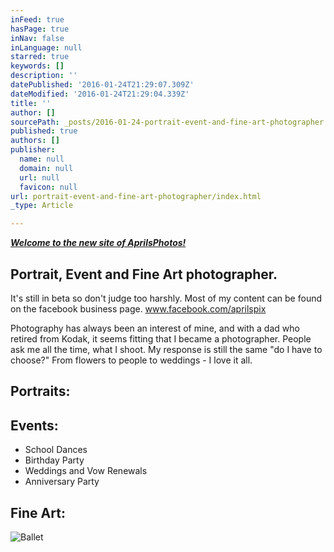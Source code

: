 ```yaml
---
inFeed: true
hasPage: true
inNav: false
inLanguage: null
starred: true
keywords: []
description: ''
datePublished: '2016-01-24T21:29:07.309Z'
dateModified: '2016-01-24T21:29:04.339Z'
title: ''
author: []
sourcePath: _posts/2016-01-24-portrait-event-and-fine-art-photographer.md
published: true
authors: []
publisher:
  name: null
  domain: null
  url: null
  favicon: null
url: portrait-event-and-fine-art-photographer/index.html
_type: Article

---
```

**_[Welcome to the new site of AprilsPhotos!][0]_**

## Portrait, Event and Fine Art photographer. 

It's still in beta so don't judge too harshly. Most of my content can be found on the facebook business page. [www.facebook.com/aprilspix ][1]

Photography has always been an interest of mine, and with a dad who retired from Kodak, it seems fitting that I became a photographer. People ask me all the time, what I shoot. My response is still the same "do I have to choose?" From flowers to people to weddings - I love it all.

## Portraits:

## Events:

* School Dances
* Birthday Party
* Weddings and Vow Renewals
* Anniversary Party

## Fine Art:
![Ballet](https://the-grid-user-content.s3-us-west-2.amazonaws.com/472c0f24-8f44-4da8-97d9-03bfa5db0c32.jpg)

[0]: null
[1]: www.facebook.com/aprilspix